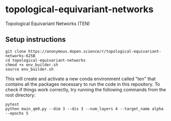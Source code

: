 # topological-equivariant-networks
Topological Equivariant Networks (TEN)

## Setup instructions
```
git clone https://anonymous.4open.science/r/topological-equivariant-networks-625B
cd topological-equivariant-networks
chmod +x env_builder.sh
source env_builder.sh
```
This will create and activate a new conda environment called "ten" that contains all the packages necessary to run the code in this repository. To check if things work correctly, try running the following commands from the root directory:
```
pytest
python main_qm9.py --dim 3 --dis 3 --num_layers 4 --target_name alpha --epochs 5
```

